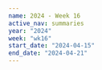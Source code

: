 ```yaml
---
name: 2024 - Week 16
active_nav: summaries
year: "2024"
week: "wk16"
start_date: "2024-04-15"
end_date: "2024-04-21"
---
```

